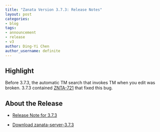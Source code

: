 ```yaml
---
title: "Zanata Version 3.7.3: Release Notes"
layout: post
categories:
- blog
tags:
- announcement
- release
- v3
author: Ding-Yi Chen
author_username: definite
---
```


## Highlight
Before 3.7.3, the automatic TM search that invokes TM when you edit was broken.
3.7.3 contained [ZNTA-721](https://zanata.atlassian.net/browse/ZNTA-721) that fixed this bug.

## About the Release
- [Release Note for 3.7.3](http://docs.zanata.org/en/latest/release-notes/#373)

- [Download zanata-server-3.7.3](https://github.com/zanata/zanata-server/releases/tag/server-3.7.3)


